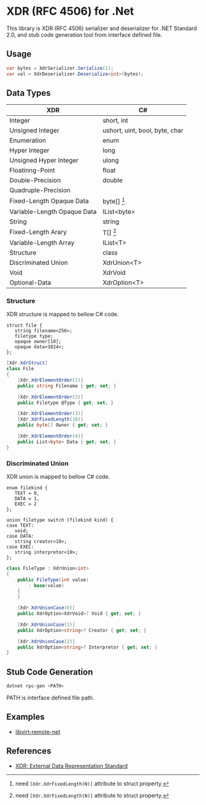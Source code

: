 # XDR (RFC 4506) for .Net

This library is XDR (RFC 4506) serializer and deserializer for .NET Standard 2.0,
and stub code generation tool from interface defined file.

## Usage

```csharp
var bytes = XdrSerializer.Serialize(1);
var val = XdrDeserializer.Deserialize<int>(bytes);
```

## Data Types

| XDR                         | C#                                             |
| --------------------------- | ---------------------------------------------- |
| Integer                     | short, int                                     |
| Unsigned Integer            | ushort, uint, bool, byte, char                 |
| Enumeration                 | enum                                           |
| Hyper Integer               | long                                           |
| Unsigned Hyper Integer      | ulong                                          |
| Floatinng-Point             | float                                          |
| Double-Precision            | double                                         |
| Quadruple-Precision         |                                                |
| Fixed-Length Opaque Data    | byte[] [^1]                                    |
| Variable-Length Opaque Data | IList\<byte>                                   |
| String                      | string                                         |
| Fixed-Length Arary          | T[] [^1]                                       |
| Variable-Length Array       | IList\<T>                                      |
| Structure                   | class                                          |
| Discriminated Union         | XdrUnion\<T>                                   |
| Void                        | XdrVoid                                        |
| Optional-Data               | XdrOption\<T>                                  |

[^1]: need `[Xdr.XdrFixedLength(N)]` attribute to struct property.

### Structure

XDR structure is mapped to bellow C# code.

```
struct file {
   string filename<256>;
   filetype type;
   opaque owner[10];
   opaque data<1024>;
};
```

```csharp
[Xdr.XdrStruct]
class File
{
    [Xdr.XdrElementOrder(1)]
    public string Filename { get; set; }

    [Xdr.XdrElementOrder(2)]
    public Filetype @Type { get; set; }

    [Xdr.XdrElementOrder(3)]
    [Xdr.XdrFixedLength(10)]
    public byte[] Owner { get; set; }

    [Xdr.XdrElementOrder(4)]
    public List<byte> Data { get; set; }
}
```

### Discriminated Union

XDR union is mapped to bellow C# code.

```
enum filekind {
   TEXT = 0,
   DATA = 1,
   EXEC = 2
};

union filetype switch (filekind kind) {
case TEXT:
   void;
case DATA:
   string creator<10>;
case EXEC:
   string interpretor<10>;
};
```

```csharp
class FileType : XdrUnion<int>
{
    public FileType(int value)
        : base(value)
    {
    }

    [Xdr.XdrUnionCase(0)]
    public XdrOption<XdrVoid>? Void { get; set; }

    [Xdr.XdrUnionCase(1)]
    public XdrOption<string>? Creator { get; set; }

    [Xdr.XdrUnionCase(2)]
    public XdrOption<string>? Interpretor { get; set; }
}
```

## Stub Code Generation

```sh
dotnet rpc-gen <PATH>
```

PATH is interface defined file path.

## Examples

- [libvirt-remote-net](https://github.com/9506hqwy/libvirt-remote-net)

## References

- [XDR: External Data Representation Standard](https://www.rfc-editor.org/rfc/rfc4506.txt)

